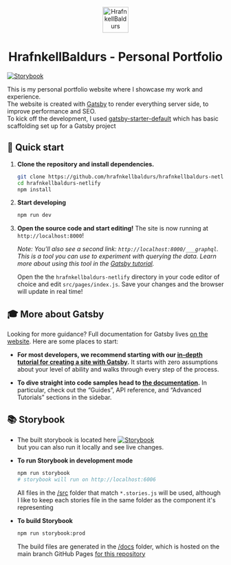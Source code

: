 <p align="center">
  <a href="https://hrafnkellbaldurs.netlify.com">
    <img alt="HrafnkellBaldurs" src="https://hrafnkellbaldurs.netlify.com/icons/icon-72x72.png" width="60" />
  </a>
</p>

<h1 align="center">
  HrafnkellBaldurs - Personal Portfolio
</h1>

[![Storybook](https://github.com/storybooks/press/blob/master/badges/storybook.svg)](https://hrafnkellbaldurs.github.io/hrafnkellbaldurs-netlify/)

This is my personal portfolio website where I showcase my work and experience.<br>
The website is created with [Gatsby](https://github.com/gatsbyjs/gatsby) to render everything server side, to improve performance and SEO.<br/>
To kick off the development, I used [gatsby-starter-default](https://github.com/gatsbyjs/gatsby-starter-default) which has basic scaffolding set up for a Gatsby project<br/>

## 🚀 Quick start

1.  **Clone the repository and install dependencies.**
    ```sh
    git clone https://github.com/hrafnkellbaldurs/hrafnkellbaldurs-netlify.git
    cd hrafnkellbaldurs-netlify
    npm install
    ```
2.  **Start developing**
    ```sh
    npm run dev
    ```
3.  **Open the source code and start editing!**
    The site is now running at `http://localhost:8000`!
    
    *Note: You'll also see a second link: `http://localhost:8000/___graphql`. This is a tool you can use to experiment with querying the data. Learn more about using this tool in the [Gatsby tutorial](https://www.gatsbyjs.org/tutorial/part-five/#introducing-graphiql).*
    
    Open the the `hrafnkellbaldurs-netlify` directory in your code editor of choice and edit `src/pages/index.js`. Save your changes and the browser will update in real time!


## 🎓 More about Gatsby

Looking for more guidance? Full documentation for Gatsby lives [on the website](https://www.gatsbyjs.org/). Here are some places to start:

-   **For most developers, we recommend starting with our [in-depth tutorial for creating a site with Gatsby](https://www.gatsbyjs.org/tutorial/).** It starts with zero assumptions about your level of ability and walks through every step of the process.

-   **To dive straight into code samples head to [the documentation](https://www.gatsbyjs.org/docs/).** In particular, check out the “Guides”, API reference, and “Advanced Tutorials” sections in the sidebar.


## :books: Storybook

-  The built storybook is located here  [![Storybook](https://github.com/storybooks/press/blob/master/badges/storybook.svg)](https://hrafnkellbaldurs.github.io/hrafnkellbaldurs-netlify/)<br/>
    but you can also run it locally and see live changes.
    
-  **To run Storybook in development mode**
    ```sh
    npm run storybook
    # storybook will run on http://localhost:6006
    ```
    All files in the [/src](https://github.com/hrafnkellbaldurs/hrafnkellbaldurs-netlify/tree/master/src) folder that match `*.stories.js` will be used, although I like to keep each stories file in the same folder as the component it's representing
    
-  **To build Storybook**
    ```sh
    npm run storybook:prod
    ```
    The build files are generated in the [/docs](https://github.com/hrafnkellbaldurs/hrafnkellbaldurs-netlify/tree/master/docs) folder, which is hosted on the main branch GitHub Pages [for this repository](https://hrafnkellbaldurs.github.io/hrafnkellbaldurs-netlify/)

